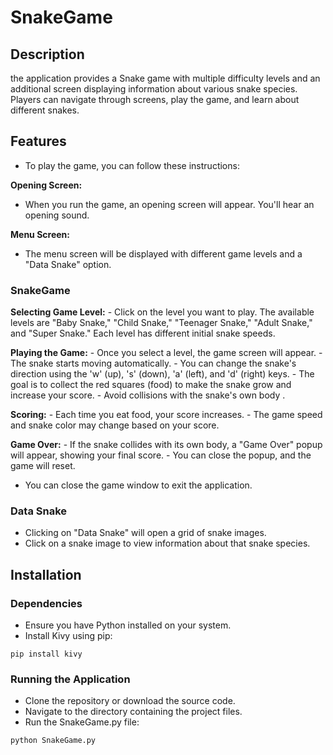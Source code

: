 # SnakeGame
## Description

the application provides a Snake game with multiple difficulty levels and an additional screen displaying information about various snake species. Players can navigate through screens, play the game, and learn about different snakes.
## Features
- To play the game, you can follow these instructions:

**Opening Screen:**
   - When you run the game, an opening screen will appear. You'll hear an opening sound.

**Menu Screen:**
  - The menu screen will be displayed with different game levels and a "Data Snake" option.

   
  ### SnakeGame
   **Selecting Game Level:**
    - Click on the level you want to play. The available levels are "Baby Snake," "Child Snake," "Teenager Snake," "Adult Snake," and "Super Snake." Each level has different initial snake speeds.

   **Playing the Game:**
    - Once you select a level, the game screen will appear.
    - The snake starts moving automatically.
    - You can change the snake's direction using the 'w' (up), 's' (down), 'a' (left), and 'd' (right) keys.
    - The goal is to collect the red squares (food) to make the snake grow and increase your score.
    - Avoid collisions with the snake's own body .

   **Scoring:**
    - Each time you eat food, your score increases.
    - The game speed and snake color may change based on your score.

   **Game Over:**
    - If the snake collides with its own body, a "Game Over" popup will appear, showing your final score.
    - You can close the popup, and the game will reset.

  - You can close the game window to exit the application.



  ### Data Snake
   - Clicking on "Data Snake" will open a grid of snake images.
   - Click on a snake image to view information about that snake species.

## Installation
  ### Dependencies

  - Ensure you have Python installed on your system.
  - Install Kivy using pip:
  
```Copy code
pip install kivy
```
  ### Running the Application

  - Clone the repository or download the source code.
  - Navigate to the directory containing the project files.
  - Run the SnakeGame.py file:
  
```Copy code
python SnakeGame.py
```
